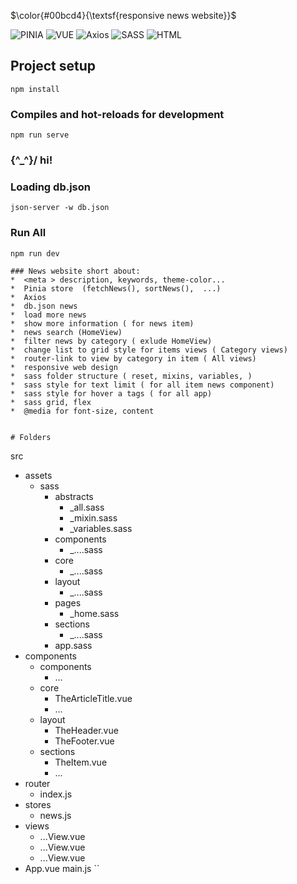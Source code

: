 $\color{#00bcd4}{\textsf{responsive news website}}$

![PINIA](https://img.shields.io/badge/PINIA-00bcd4?style=flat&logo=vuedotjs&logoColor=fff)
![VUE](https://img.shields.io/badge/Vue%20JS%203-00bcd4?style=flat&logo=vuedotjs&logoColor=fff)
![Axios](https://img.shields.io/badge/axios-00bcd4?style=flat&logo=axios&logoColor=fff)
![SASS](https://img.shields.io/badge/SASS-00bcd4?style=flat&logo=sass&logoColor=fff)
![HTML](https://img.shields.io/badge/HTML%205-00bcd4?style=flat&logo=html5&logoColor=fff)
 
## Project setup
```
npm install
```

### Compiles and hot-reloads for development
```
npm run serve
```
###   \{^_^}/ hi!

###  Loading db.json
```
json-server -w db.json
```
### Run All
```
npm run dev

### News website short about:
*  <meta > description, keywords, theme-color...
*  Pinia store  (fetchNews(), sortNews(),  ...)
*  Axios
*  db.json news
*  load more news
*  show more information ( for news item)
*  news search (HomeView)
*  filter news by category ( exlude HomeView)
*  change list to grid style for items views ( Category views)
*  router-link to view by category in item ( All views)
*  responsive web design 
*  sass folder structure ( reset, mixins, variables, )
*  sass style for text limit ( for all item news component)
*  sass style for hover a tags ( for all app)
*  sass grid, flex
*  @media for font-size, content


# Folders
```
src
   - assets
      - sass
         - abstracts
            - _all.sass
            - _mixin.sass
            - _variables.sass
         - components
            - _....sass
         - core
            - _....sass
         - layout
            - _....sass
         - pages
            - _home.sass
         - sections
            - _....sass
         - app.sass
   - components
      - components
         - ...
      - core
         - TheArticleTitle.vue
         - ...
      - layout
         - TheHeader.vue
         - TheFooter.vue
      - sections
         - TheItem.vue
         - ...
   - router
      - index.js
   - stores
      - news.js
   - views
      - ...View.vue
      - ...View.vue
      - ...View.vue
   - App.vue
   main.js
``

